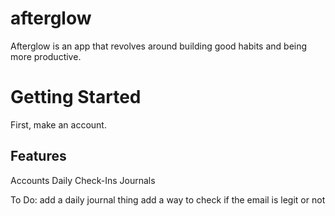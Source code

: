 # afterglow
Afterglow is an app that revolves around building good habits and being more productive. 

# Getting Started
First, make an account.

## Features
Accounts
Daily Check-Ins
Journals

To Do:
add a daily journal thing
add a way to check if the email is legit or not